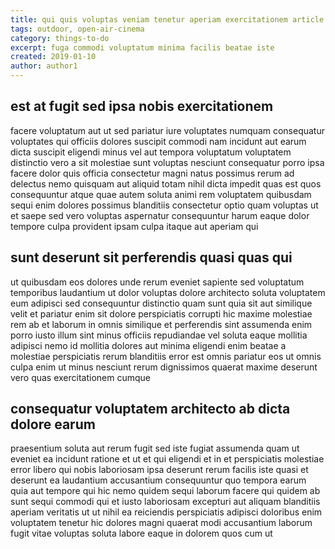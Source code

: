 ```yaml
---
title: qui quis voluptas veniam tenetur aperiam exercitationem article 4655
tags: outdoor, open-air-cinema
category: things-to-do
excerpt: fuga commodi voluptatum minima facilis beatae iste
created: 2019-01-10
author: author1
---
```


## est at fugit sed ipsa nobis exercitationem

facere voluptatum aut ut sed pariatur iure voluptates numquam consequatur voluptates qui officiis dolores suscipit commodi nam incidunt aut earum dicta suscipit eligendi minus vel aut tempora voluptatum voluptatem distinctio vero a sit molestiae sunt voluptas nesciunt consequatur porro ipsa facere dolor quis officia consectetur magni natus possimus rerum ad delectus nemo quisquam aut aliquid totam nihil dicta impedit quas est quos consequuntur atque quae autem soluta animi rem voluptatem quibusdam sequi enim dolores possimus blanditiis consectetur optio quam voluptas ut et saepe sed vero voluptas aspernatur consequuntur harum eaque dolor tempore culpa provident ipsam culpa itaque aut aperiam qui

## sunt deserunt sit perferendis quasi quas qui

ut quibusdam eos dolores unde rerum eveniet sapiente sed voluptatum temporibus laudantium ut dolor voluptas dolore architecto soluta voluptatem eum adipisci sed consequuntur distinctio quam sunt quia sit aut similique velit et pariatur enim sit dolore perspiciatis corrupti hic maxime molestiae rem ab et laborum in omnis similique et perferendis sint assumenda enim porro iusto illum sint minus officiis repudiandae vel soluta eaque mollitia adipisci nemo id mollitia dolores aut minima eligendi enim beatae a molestiae perspiciatis rerum blanditiis error est omnis pariatur eos ut omnis culpa enim ut minus nesciunt rerum dignissimos quaerat maxime deserunt vero quas exercitationem cumque

## consequatur voluptatem architecto ab dicta dolore earum

praesentium soluta aut rerum fugit sed iste fugiat assumenda quam ut eveniet ea incidunt ratione et ut et qui eligendi et in et perspiciatis molestiae error libero qui nobis laboriosam ipsa deserunt rerum facilis iste quasi et deserunt ea laudantium accusantium consequuntur quo tempora earum quia aut tempore qui hic nemo quidem sequi laborum facere qui quidem ab sunt sequi commodi qui et iusto laboriosam excepturi aut aliquam blanditiis aperiam veritatis ut ut nihil ea reiciendis perspiciatis adipisci doloribus enim voluptatem tenetur hic dolores magni quaerat modi accusantium laborum fugit vitae voluptas soluta labore eaque in dolorem quos cum ut

